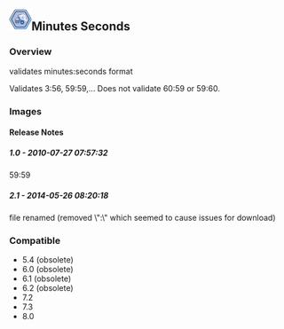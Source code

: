 ## <img src='./logo.jpg' width='40' height='40'>Minutes Seconds

### Overview
validates minutes:seconds format

Validates 3:56, 59:59,...
Does not validate 60:59 or 59:60.
### Images




#### Release Notes

##### 1.0 - 2010-07-27 07:57:32
59:59
##### 2.1 - 2014-05-26 08:20:18
file renamed (removed \\":\\" which seemed to cause issues for download)
### Compatible
 -  5.4 (obsolete)
 -   6.0 (obsolete)
 -   6.1 (obsolete)
 -   6.2 (obsolete)
 - 7.2
 - 7.3
 - 8.0